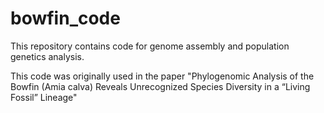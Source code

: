 # bowfin_code

This repository contains code for genome assembly and population genetics analysis. 

This code was originally used in the paper "Phylogenomic Analysis of the Bowfin (Amia calva) Reveals Unrecognized Species Diversity in a “Living Fossil” Lineage"
